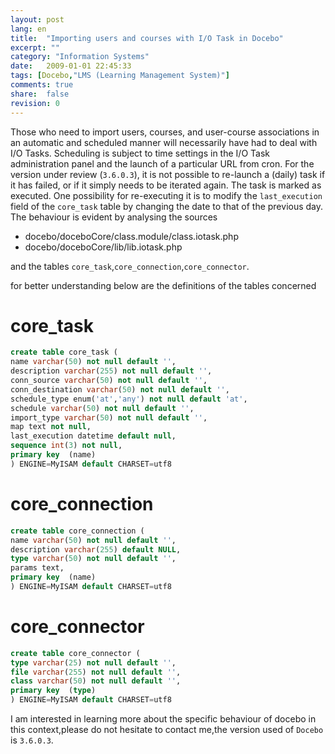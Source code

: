 ```yaml
---
layout: post
lang: en
title:  "Importing users and courses with I/O Task in Docebo"
excerpt: ""
category: "Information Systems"
date:   2009-01-01 22:45:33
tags: [Docebo,"LMS (Learning Management System)"]
comments: true
share:  false
revision: 0
---
```


Those who need to import users, courses, and user-course associations in an automatic and scheduled manner will necessarily have had to deal with I/O Tasks.
Scheduling is subject to time settings in the I/O Task administration panel and the launch of a particular URL from cron. 
For the version under review (`3.6.0.3`), it is not possible to re-launch a (daily) task if it has failed, or if it simply needs to be iterated again. The task is marked as executed. 
One possibility for re-executing it is to modify the `last_execution` field of the `core_task` table by changing the date to that of the previous day.
The behaviour is evident by analysing the sources

* docebo/doceboCore/class.module/class.iotask.php
* docebo/doceboCore/lib/lib.iotask.php

and the tables `core_task`,`core_connection`,`core_connector`.

for better understanding below are the definitions of the tables concerned

# core_task

```sql
create table core_task (
name varchar(50) not null default '',
description varchar(255) not null default '',
conn_source varchar(50) not null default '',
conn_destination varchar(50) not null default '',
schedule_type enum('at','any') not null default 'at',
schedule varchar(50) not null default '',
import_type varchar(50) not null default '',
map text not null,
last_execution datetime default null,
sequence int(3) not null,
primary key  (name)
) ENGINE=MyISAM default CHARSET=utf8
```

# core_connection

```sql
create table core_connection (
name varchar(50) not null default '',
description varchar(255) default NULL,
type varchar(50) not null default '',
params text,
primary key  (name)
) ENGINE=MyISAM default CHARSET=utf8
```

# core_connector

```sql
create table core_connector (
type varchar(25) not null default '',
file varchar(255) not null default '',
class varchar(50) not null default '',
primary key  (type)
) ENGINE=MyISAM default CHARSET=utf8
```

I am interested in learning more about the specific behaviour of docebo in this context,please do not hesitate to contact me,the version used of `Docebo` is `3.6.0.3`.
